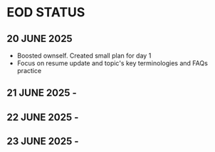# EOD STATUS 
## 20 JUNE 2025
- Boosted ownself. Created small plan for day 1
- Focus on resume update and topic's key terminologies and FAQs practice
## 21 JUNE 2025 -
## 22 JUNE 2025 -
## 23 JUNE 2025 -
